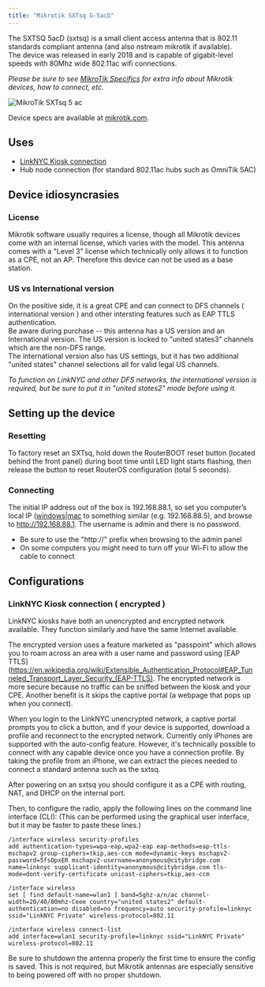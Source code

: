```yaml
---
title: "Mikrotik SXTsq G-5acD"
---
```


The SXTSQ 5acD (sxtsq) is a small client access antenna that is 802.11 standards compliant antenna (and also nstream mikrotik if available).  
The device was released in early 2018 and is capable of gigabit-level speeds with 80Mhz wide 802.11ac wifi connections.


_Please be sure to see [MikroTik Specifics](/hardware/mikrotikspecifics) for extra info about Mikrotik devices, how to connect, etc._

![MikroTik SXTsq 5 ac](/img/hardware/mikrotik_sxtsq5ac.jpg)

Device specs are available at [mikrotik.com](https://mikrotik.com/product/sxtsq_5_ac).



## Uses

*   [LinkNYC Kiosk connection](/installs/linknyc)
*   Hub node connection (for standard 802.11ac hubs such as OmniTik 5AC)


## Device idiosyncrasies

### License 
Mikrotik software usually requires a license, though all Mikrotik devices come with an internal license, which varies with the model.
This antenna comes with a "Level 3" license which technically only allows it to function as a CPE, not an AP. Therefore this device can not be used as a base station.  

### US vs International version
On the positive side, it is a great CPE and can connect to DFS channels ( international version ) and other intersting features such as EAP TTLS authentication.  
Be aware during purchase -- this antenna has a US version and an International version.
The US version is locked to "united states3" channels which are the non-DFS range.  
The international version also has US settings, but it has two additional "united states" channel selections all for valid legal US channels. 

_To function on LinkNYC and other DFS networks, the international version is required, but be sure to put it in "united states2" mode before using it._


## Setting up the device 

### Resetting
To factory reset an SXTsq, hold down the RouterBOOT reset button (located behind the front panel) during boot time until LED light starts flashing, then release the button to reset RouterOS configuration (total 5 seconds).

### Connecting
The initial IP address out of the box is 192.168.88.1, so set you computer’s local IP ([windows](https://web.archive.org/web/20180917053130/https://www.howtogeek.com/howto/19249/how-to-assign-a-static-ip-address-in-xp-vista-or-windows-7/)|[mac](https://web.archive.org/web/20180910092344/http://www.macinstruct.com/node/550) to something similar (e.g. 192.168.88.5), and browse to http://192.168.88.1. The username is admin and there is no password.
  * Be sure to use the "http://" prefix when browsing to the admin panel
  * On some computers you might need to turn off your Wi-Fi to allow the cable to connect


## Configurations

### LinkNYC Kiosk connection ( encrypted )

LinkNYC kiosks have both an unencrypted and encrypted network available. They function similarly and have the same Internet available.

The encrypted version uses a feature marketed as "passpoint" which allows you to roam across an area with a user name and password using [EAP TTLS](https://en.wikipedia.org/wiki/Extensible_Authentication_Protocol#EAP_Tunneled_Transport_Layer_Security_(EAP-TTLS). The encrypted network is more secure because no traffic can be sniffed between the kiosk and your CPE. Another benefit is it skips the captive portal (a webpage that pops up when you connect).

When you login to the LinkNYC unencrypted network, a captive portal prompts you to click a button, and if your device is supported, download a profile and reconnect to the encrypted network. Currently only iPhones are supported with the auto-config feature. However, it's technically possible to connect with any capable device once you have a connection profile. By taking the profile from an iPhone, we can extract the pieces needed to connect a standard antenna such as the sxtsq.

After powering on an sxtsq you should configure it as a CPE with routing, NAT, and DHCP on the internal port.

Then, to configure the radio, apply the following lines on the command line interface (CLI):
(This can be performed using the graphical user interface, but it may be faster to paste these lines.)

```
/interface wireless security-profiles
add authentication-types=wpa-eap,wpa2-eap eap-methods=eap-ttls-mschapv2 group-ciphers=tkip,aes-ccm mode=dynamic-keys mschapv2-password=5fsOpxER mschapv2-username=anonymous@citybridge.com name=linknyc supplicant-identity=anonymous@citybridge.com tls-mode=dont-verify-certificate unicast-ciphers=tkip,aes-ccm

/interface wireless
set [ find default-name=wlan1 ] band=5ghz-a/n/ac channel-width=20/40/80mhz-Ceee country="united states2" default-authentication=no disabled=no frequency=auto security-profile=linknyc ssid="LinkNYC Private" wireless-protocol=802.11

/interface wireless connect-list
add interface=wlan1 security-profile=linknyc ssid="LinkNYC Private" wireless-protocol=802.11
```

Be sure to shutdown the antenna properly the first time to ensure the config is saved. This is not required, but Mikrotik antennas are especially sensitive to being powered off with no proper shutdown.
